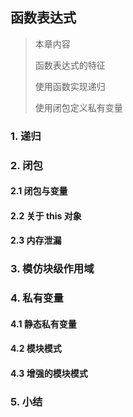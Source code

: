 ## 函数表达式

> 本章内容
>
> 函数表达式的特征
>
> 使用函数实现递归
>
> 使用闭包定义私有变量

### 1. 递归

### 2. 闭包

#### 2.1 闭包与变量

#### 2.2 关于 this 对象

#### 2.3 内存泄漏

### 3. 模仿块级作用域

### 4. 私有变量

#### 4.1 静态私有变量

#### 4.2 模块模式

#### 4.3 增强的模块模式

### 5. 小结